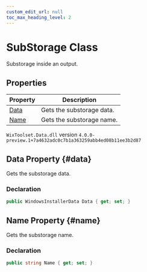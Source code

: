```yaml
---
custom_edit_url: null
toc_max_heading_level: 2
---
```

# SubStorage Class
Substorage inside an output.
## Properties
| Property | Description |
| ------ | ----------- |
| [Data](#data) | Gets the substorage data. |
| [Name](#name) | Gets the substorage name. |
`WixToolset.Data.dll` version `4.0.0-preview.1+7a4632adc0c7b1a363259abb4ed08b11ee3b2d87`
## Data Property {#data}
Gets the substorage data.
### Declaration
```cs
public WindowsInstallerData Data { get; set; } 
```
## Name Property {#name}
Gets the substorage name.
### Declaration
```cs
public string Name { get; set; } 
```
